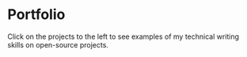 # Portfolio 
 
Click on the projects to the left to see examples of my technical writing skills on open-source projects. 
